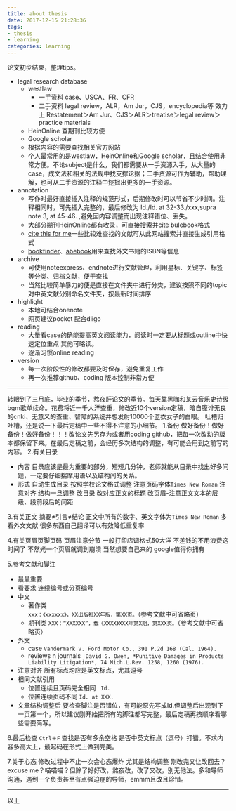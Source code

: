 ```yaml
---
title: about thesis
date: 2017-12-15 21:28:36  
tags: 
- thesis
- learning
categories: learning
---
```

论文初步结束，整理tips。

* legal research database
  * westlaw 
     * 一手资料 case、USCA、FR、CFR
     * 二手资料 legal review，ALR，Am Jur，CJS，encyclopedia等
      效力上 Restatement＞Am Jur、CJS＞ALR＞treatise＞legal review＞practice materials
  * HeinOnline 查期刊比较方便
  * Google scholar
  * 根据内容的需要查找相关官方网站
  * 个人最常用的是westlaw，HeinOnline和Google scholar，且结合使用非常方便。不论subject是什么，我们都需要从一手资源入手，从大量的case，成文法和相关的法规中找支撑论据；二手资源可作为辅助，帮助理解，也可从二手资源的注释中挖掘出更多的一手资源。
* annotation
  * 写作时最好直接插入注释的规范形式，后期修改时可以节省不少时间。注释相同时，可先插入完整的，最后修改为 Id./Id. at 32-33./xxx,supra note 3, at 45-46. ,避免因内容调整而出现注释错位、丢失。
  * 大部分期刊HeinOnline都有收录，可直接搜索并cite bulebook格式
  * [cite this for me](http://www.citethisforme.com/zh)一些比较难查找的文献可从此网站搜索并直接生成引用格式
  * [bookfinder](https://www.bookfinder.com/?ref=bf_s3_hd_1)、[abebook](https://www.abebooks.com/)用来查找外文书籍的ISBN等信息
* archive
  * 可使用noteexpress、endnote进行文献管理，利用星标、关键字、标签等分类、归档文献，便于查找
  * 当然比较简单暴力的便是直接在文件夹中进行分类，建议按照不同的topic对中英文献分别命名文件夹，按最新时间排序
* highlight
  * 本地可结合onenote
  * 网页建议pocket 配合diigo
* reading
  * 大量看case的确能提高英文阅读能力，阅读时一定要从标题或outline中快速定位重点 其他可略读。
  * 逐渐习惯online reading
* version
  * 每一次阶段性的修改都要及时保存，避免重复工作
  * 再一次推荐github、coding 版本控制非常方便

***********
转眼到了三月底，毕业的季节，熬夜肝论文的季节。每天靠黑咖和某云音乐史诗级bgm歌单续命。花费将近一千大洋查重，修改近10个version定稿，暗自腹诽无良的cnki、无意义的查重、智障的系统并想发射10000个蓝衣女子的白眼。
吐槽归吐槽，还是说一下最后定稿中一些不得不注意的小细节。
1.备份
做好备份！做好备份！做好备份！！！改论文先另存为或者用coding github，把每一次改动的版本都保留下来。在最后定稿之前，会经历多次结构的调整，有可能会用到之前写的内容。
2.有关目录
* 内容
目录应该是最为重要的部分，短短几分钟，老师就能从目录中找出好多问题，一定要仔细揣摩用语以及结构间的关系。
* 形式
 自动生成目录 按照学校论文格式调整 注意页码字体`Times New Roman` 注意对齐
 结构一旦调整 改目录 改对应正文的标题 改页眉-注意正文文本的层级、段前段后的间距

3.有关正文
摘要≠引言≠结论
正文中所有的数字、英文字体为`Times New Roman`
多看外文文献 很多东西自己翻译可以有效降低重复率

4.有关页眉页脚页码
页眉注意分节
一般打印店调格式50大洋 不差钱的不用浪费这时间了  不然光一个页眉就调到崩溃
当然想要自己来的 google值得你拥有

5.参考文献和脚注
* 最最重要
* 看要求 连续编号或分页编号
* 中文 
   * 著作类  
`xxx：《xxxxxx》，XX出版社XX年版，第XX页。`（参考文献中可省略页）
   * 期刊类
`XXX：“XXXXXX”，载《XXXX》XXX年第X期，第XXX页。`（参考文献中可省略页）
* 外文
   * case
`Vandermark v. Ford Motor Co., 391 P.2d 168 (Cal. 1964).`  
   * reviews n journals
   ` David G. Owen, *Punitive Damages in Products Liability Litigation*, 74 Mich.L.Rev. 1258, 1260 (1976).`
* 注意对齐 所有标点均应是英文标点，尤其逗号
* 相同文献引用
  * 位置连续且页码完全相同
   ` Id.`
  * 位置连续页码不同
    `Id. at XXX.`
* 文章结构调整后 要检查脚注是否错位，有可能原先写成Id.但调整后出现到下一页第一个，所以建议刚开始把所有的脚注都写完整，最后定稿再按顺序看哪些需要简写。

6.最后检查
`Ctrl＋F` 查找是否有多余空格 是否中英文标点（逗号）打错。不求内容多高大上，最起码在形式上做到完美。

7.关于心态
修改过程中不止一次会心态爆炸 尤其是结构调整  刚改完又让改回去？excuse me？喵喵喵？但除了好好改，熬夜改，改了又改，别无他法。多和导师沟通，遇到一个负责甚至有点强迫症的导师，emmm且改且珍惜。

********
以上
  
